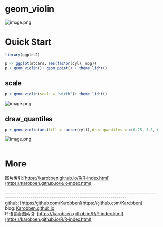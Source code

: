 # geom_violin

![image.png](https://cdn.nlark.com/yuque/0/2020/png/691897/1580050088677-c255a94b-5438-4d5d-951f-b0e9322a6970.png#align=left&display=inline&height=415&name=image.png&originHeight=415&originWidth=591&size=24972&status=done&style=none&width=591)
<a name="wGube"></a>
# Quick Start

```r
library(ggplot2)

p <- ggplot(mtcars, aes(factor(cyl), mpg))
p + geom_violin()+ geom_point() + theme_light() 
```

<a name="dw7gw"></a>
## scale
```r
p + geom_violin(scale = "width")+ theme_light()
```
![image.png](https://cdn.nlark.com/yuque/0/2020/png/691897/1580050217693-eee39f52-cdcc-472b-a8b5-d0b12e04e5ac.png#align=left&display=inline&height=357&name=image.png&originHeight=410&originWidth=590&size=23059&status=done&style=none&width=514)

<a name="0p83A"></a>
## draw_quantiles
```r
p + geom_violin(aes(fill = factor(cyl)),draw_quantiles = c(0.25, 0.5, 0.75))
```
![image.png](https://cdn.nlark.com/yuque/0/2020/png/691897/1580050340691-cc8be8a1-32d1-490a-9775-b8d98fb36930.png#align=left&display=inline&height=410&name=image.png&originHeight=410&originWidth=585&size=23322&status=done&style=none&width=585)<br />
<br />

<a name="FG8Ad"></a>
# More
图片索引:[https://karobben.github.io/R/R-index.html](https://karobben.github.io/R/R-index.html)




--------------------------------------------------------------------------------------------------------------------------------------------<br />github: [https://github.com/Karobben](https://github.com/Karobben)<br />blog: [Karobben.github.io](http://Karobben.github.io)<br />R 语言画图索引: [https://karobben.github.io/R/R-index.html](https://karobben.github.io/R/R-index.html)
